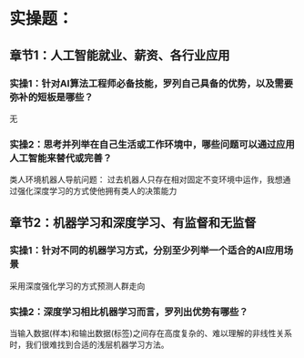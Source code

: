 # 实操题：

## 章节1：人工智能就业、薪资、各行业应用

### 实操1：针对AI算法工程师必备技能，罗列自己具备的优势，以及需要弥补的短板是哪些？

无

### 实操2：思考并列举在自己生活或工作环境中，哪些问题可以通过应用人工智能来替代或完善？

类人环境机器人导航问题：
过去机器人只存在相对固定不变环境中运作，我想通过强化深度学习的方式使他拥有类人的决策能力

## 章节2：机器学习和深度学习、有监督和无监督

### 实操1：针对不同的机器学习方式，分别至少列举一个适合的AI应用场景
​采用深度强化学习的方式预测人群走向

### 实操2：深度学习相比机器学习而言，罗列出优势有哪些？

当输入数据(样本)和输出数据(标签)之间存在高度复杂的、难以理解的非线性关系时，我们很难找到合适的浅层机器学习方法。
